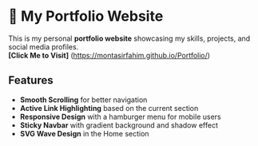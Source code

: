# 🚀 My Portfolio Website

This is my personal **portfolio website** showcasing my skills, projects, and social media profiles.  
**[Click Me to Visit]** (https://montasirfahim.github.io/Portfolio/)

## Features
- **Smooth Scrolling** for better navigation
- **Active Link Highlighting** based on the current section
- **Responsive Design** with a hamburger menu for mobile users
- **Sticky Navbar** with gradient background and shadow effect
- **SVG Wave Design** in the Home section

